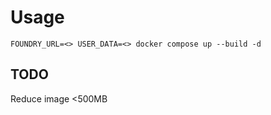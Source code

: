 # Usage
```FOUNDRY_URL=<> USER_DATA=<> docker compose up --build -d```

## TODO
Reduce image <500MB
